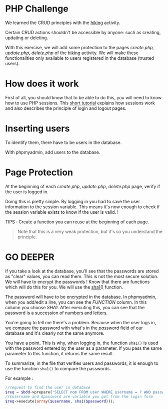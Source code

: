 # PHP Challenge

We learned the CRUD principles with the [hiking](../php-training-mysql) activity.

Certain CRUD actions shouldn't be accessible by anyone: such as creating, updating or deleting.

With this exercise, we will add some protection to the pages *create.php, update.php, delete.php* of the [hiking](../php-training-mysql) activity. We will make these functionalities only available to users registered in the database (trusted users).

# How does it work

First of all, you should know that to be able to do this, you will need to know how to use PHP sessions. This [short tutorial](http://www.lephpfacile.com/cours/18-les-sessions) explains how sessions work and also describes the principle of login and logout pages.

# Inserting users

To identify them, there have to be users in the database.

With phpmyadmin, add users to the database.

# Page Protection

At the beginning of each *create.php*, *update.php*, *delete.php* page, verify if the user is logged in.

Doing this is pretty simple. By logging in you had to save the user information to the session variable. This means it's now enough to check if the session variable exists to know if the user is valid. !

TIPS : Create a function you can reuse at the beginning of each page.

> Note that this is a very weak protection, but it's so you understand the principle.

# GO DEEPER

If you take a look at the database, you'll see that the passwords are stored as "clear" values, you can read them. This is not the most secure solution.
We will have to encrypt the passwords ! Know that there are functions which will do this for you. We will use the [sha1()](http://php.net/manual/fr/function.sha1.php) function.

The password will have to be encrypted in the database. In phpmyadmin, when you add/edit a line, you can see the *FUNCTION* column. In this column you choose *SHA1*. After executing this, you can see that the password is a succession of numbers and letters.

You're going to tell me there's a problem. Because when the user logs in, we compare the password with what's in the *password* field of our database and it's clearly not the same anymore.

You have a point. This is why, when logging in, the function  ```sha1()``` is used with the password entered by the user as a parameter. If you pass the same parameter to this function, it returns the same result.

To summarize, in the file that verifies users and passwords, it is enough to use the function ```sha1()``` to compare the passwords.

For example :

```php
//request to find the user in database
$req = $bdd->prepare('SELECT nom FROM user WHERE username = ? AND password <= ?');
//$username and $password are variable you got from the login form
$req->execute(array($username, sha1($password)));
```
